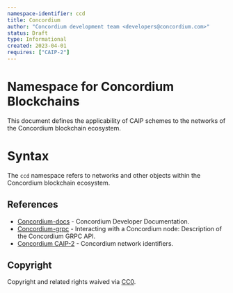 ```yaml
---
namespace-identifier: ccd
title: Concordium
author: "Concordium development team <developers@concordium.com>"
status: Draft
type: Informational
created: 2023-04-01
requires: ["CAIP-2"]
---
```


# Namespace for Concordium Blockchains

This document defines the applicability of CAIP schemes to the networks of the Concordium blockchain ecosystem.

# Syntax

The `ccd` namespace refers to networks and other objects within the Concordium blockchain ecosystem.

## References

- [Concordium-docs][] - Concordium Developer Documentation.
- [Concordium-grpc][] - Interacting with a Concordium node: Description of the Concordium GRPC API.
- [Concordium CAIP-2][] - Concordium network identifiers.

[Concordium-docs]: https://developer.concordium.software/en/mainnet/index.html
[Concordium-grpc]: http://developer.concordium.software/concordium-grpc-api/
[Concordium CAIP-2]: caip2

## Copyright
Copyright and related rights waived via [CC0](https://creativecommons.org/publicdomain/zero/1.0/).
